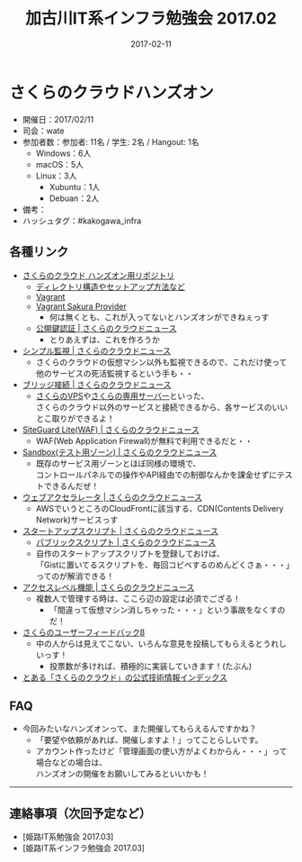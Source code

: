 ﻿---
title: 加古川IT系インフラ勉強会 2017.02
date: 2017-02-11
categories:
  - 開催履歴
tags:
  - 加古川IT系インフラ勉強会
---

さくらのクラウドハンズオン
==================================

* 開催日：2017/02/11
* 司会：wate
* 参加者数：参加者: 11名 / 学生: 2名 / Hangout: 1名
    * Windows：6人
    * macOS：5人
    * Linux：3人
        * Xubuntu：1人
        * Debuan：2人
* 備考：
* ハッシュタグ：#kakogawa_infra


## 各種リンク

* [さくらのクラウド ハンズオン用リポジトリ](https://github.com/histudy/sakura-hands-on)
    * [ディレクトリ構造やセットアップ方法など](https://github.com/histudy/sakura-hands-on/wiki)
    * [Vagrant](https://www.vagrantup.com/)
    * [Vagrant Sakura Provider](https://github.com/tsahara/vagrant-sakura)
        * 何は無くとも、これが入ってないとハンズオンができねぇっす
    * [公開鍵認証 | さくらのクラウドニュース](http://cloud-news.sakura.ad.jp/public-key/)
        * とりあえずは、これを作ろうか
* [シンプル監視 | さくらのクラウドニュース](http://cloud-news.sakura.ad.jp/simplemonitor/)
    * さくらのクラウドの仮想マシン以外も監視できるので、これだけ使って他のサービスの死活監視するという手も・・
* [ブリッジ接続 | さくらのクラウドニュース](http://cloud-news.sakura.ad.jp/bridge/)
    * [さくらのVPS](http://vps.sakura.ad.jp/)や[さくらの専用サーバー](http://server.sakura.ad.jp/)といった、  
      さくらのクラウド以外のサービスと接続できるから、各サービスのいいとこ取りができるよ！
* [SiteGuard Lite(WAF) | さくらのクラウドニュース](http://cloud-news.sakura.ad.jp/siteguard-litewaf/)
    * WAF(Web Application Firewall)が無料で利用できるだと・・
* [Sandbox(テスト用ゾーン) | さくらのクラウドニュース](http://cloud-news.sakura.ad.jp/sandbox/)
    * 既存のサービス用ゾーンとほぼ同様の環境で、  
    コントロールパネルでの操作やAPI経由での制御なんかを課金せずにテストできるんだぜ！
* [ウェブアクセラレータ | さくらのクラウドニュース](http://cloud-news.sakura.ad.jp/webaccel/)
    * AWSでいうところのCloudFrontに該当する、CDN(Contents Delivery Network)サービスっす
* [スタートアップスクリプト | さくらのクラウドニュース](http://cloud-news.sakura.ad.jp/startup-script/)
    * [パブリックスクリプト | さくらのクラウドニュース](http://cloud-news.sakura.ad.jp/startup-script/public-script/)
    * 自作のスタートアップスクリプトを登録しておけば、  
      「Gistに置いてるスクリプトを、毎回コピペするのめんどくさぁ・・・」ってのが解消できる！
* [アクセスレベル機能 | さくらのクラウドニュース](http://cloud-news.sakura.ad.jp/control_panel_login/control_panel_access_level/)
    * 複数人で管理する時は、ここら辺の設定は必須でござる！
        * 「間違って仮想マシン消しちゃった・・・」という事故をなくすのだ！
* [さくらのユーザーフィードバックβ](https://sakura.uservoice.com/)
    * 中の人からは見えてこない、いろんな意見を投稿してもらえるとうれしいっす！
        * 投票数が多ければ、積極的に実装していきます！(たぶん)
* [とある「さくらのクラウド」の公式技術情報インデックス](http://qiita.com/zembutsu/items/cb1cec38c40bbdeb6ab8)

## FAQ

* 今回みたいなハンズオンって、また開催してもらえるんですかね？
    * 「要望や依頼があれば、開催しますよ！」ってことらしいです。
    * アカウント作ったけど「管理画面の使い方がよくわからん・・・」って場合などの場合は、  
      ハンズオンの開催をお願いしてみるといいかも！

---

## 連絡事項（次回予定など）

* [姫路IT系勉強会 2017.03]
* [姫路IT系インフラ勉強会 2017.03]
